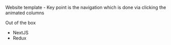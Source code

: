 Website template - Key point is the navigation which is done via clicking the animated columns 

Out of the box
- NextJS
- Redux

